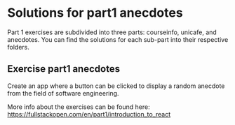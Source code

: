 # Solutions for part1 anecdotes

Part 1 exercises are subdivided into three parts: courseinfo, unicafe, and anecdotes. You can find the solutions for each sub-part into their respective folders.

## Exercise part1 anecdotes

Create an app where a button can be clicked to display a random anecdote from the field of software engineering.

More info about the exercises can be found here: <https://fullstackopen.com/en/part1/introduction_to_react>
